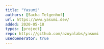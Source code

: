 ```yaml
---
title: "Yasumi"
authors: [Sacha Telgenhof]
url: https://www.yasumi.dev/
added: 2020-05-18
types: [project]
repo: https://github.com/azuyalabs/yasumi
usedGenerator: true
---
```

